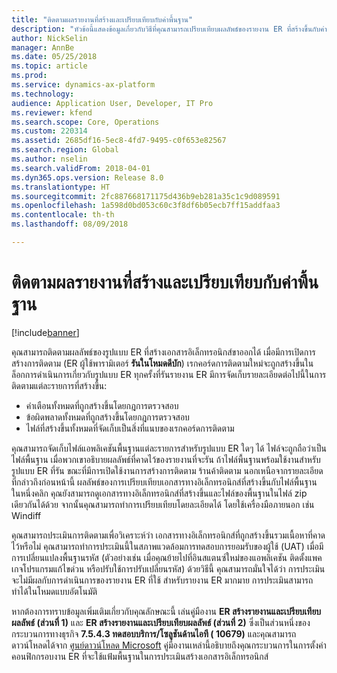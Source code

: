 ```yaml
---
title: "ติดตามผลรายงานที่สร้างและเปรียบเทียบกับค่าพื้นฐาน"
description: "หัวข้อนี้แสดงข้อมูลเกี่ยวกับวิธีที่คุณสามารถเปรียบเทียบผลลัพธ์ของรายงาน ER ที่สร้างขึ้นกับค่ารายงานพื้นฐานได้"
author: NickSelin
manager: AnnBe
ms.date: 05/25/2018
ms.topic: article
ms.prod: 
ms.service: dynamics-ax-platform
ms.technology: 
audience: Application User, Developer, IT Pro
ms.reviewer: kfend
ms.search.scope: Core, Operations
ms.custom: 220314
ms.assetid: 2685df16-5ec8-4fd7-9495-c0f653e82567
ms.search.region: Global
ms.author: nselin
ms.search.validFrom: 2018-04-01
ms.dyn365.ops.version: Release 8.0
ms.translationtype: HT
ms.sourcegitcommit: 2fc887668171175d436b9eb281a35c1c9d089591
ms.openlocfilehash: 1a598d0bd053c60c3f8df6b05ecb7ff15addfaa3
ms.contentlocale: th-th
ms.lasthandoff: 08/09/2018

---
```


# <a name="trace-generated-report-results-and-compare-them-with-baseline-values"></a>ติดตามผลรายงานที่สร้างและเปรียบเทียบกับค่าพื้นฐาน

[!include[banner](../includes/banner.md)]

คุณสามารถติดตามผลลัพธ์ของรูปแบบ ER ที่สร้างเอกสารอิเล็กทรอนิกส์ขาออกได้ เมื่อมีการเปิดการสร้างการติดตาม (ER ผู้ใช้พารามิเตอร์ **รันในโหมดดีบัก**) เรกคอร์ดการติดตามใหม่จะถูกสร้างขึ้นในล็อกการดำเนินการเกี่ยวกับรูปแบบ ER ทุกครั้งที่รันรายงาน ER มีการจัดเก็บรายละเอียดต่อไปนี้ในการติดตามแต่ละรายการที่สร้างขึ้น:

- คำเตือนทั้งหมดที่ถูกสร้างขึ้นโดยกฎการตรวจสอบ
- ข้อผิดพลาดทั้งหมดที่ถูกสร้างขึ้นโดยกฎการตรวจสอบ
- ไฟล์ที่สร้างขึ้นทั้งหมดที่จัดเก็บเป็นสิ่งที่แนบของเรกคอร์ดการติดตาม

คุณสามารถจัดเก็บไฟล์แอพลิเคชันพื้นฐานแต่ละรายการสำหรับรูปแบบ ER ใดๆ ได้ ไฟล์จะถูกถือว่าเป็นไฟล์พื้นฐาน เมื่อพวกเขาอธิบายผลลัพธ์ที่คาดไว้ของรายงานที่จะรัน ถ้าไฟล์พื้นฐานพร้อมใช้งานสำหรับรูปแบบ ER ที่รัน ขณะที่มีการเปิดใช้งานการสร้างการติดตาม ร้านค้าติดตาม นอกเหนือจากรายละเอียดที่กล่าวถึงก่อนหน้านี้ ผลลัพธ์ของการเปรียบเทียบเอกสารทางอิเล็กทรอนิกส์ที่สร้างขึ้นกับไฟล์พื้นฐาน ในหนึ่งคลิก คุณยังสามารถดูเอกสารทางอิเล็กทรอนิกส์ที่สร้างขึ้นและไฟล์ของพื้นฐานในไฟล์ zip เดียวกันได้ด้วย จากนั้นคุณสามารถทำการเปรียบเทียบโดยละเอียดได้ โดยใช้เครื่องมือภายนอก เช่น Windiff

คุณสามารถประเมินการติดตามเพื่อวิเคราะห์ว่า เอกสารทางอิเล็กทรอนิกส์ที่ถูกสร้างขึ้นรวมเนื้อหาที่คาดไว้หรือไม่ คุณสามารถทำการประเมินนี้ในสภาพแวดล้อมการทดสอบการยอมรับของผู้ใช้ (UAT) เมื่อมีการเปลี่ยนแปลงพื้นฐานรหัส (ตัวอย่างเช่น เมื่อคุณย้ายไปที่อินสแตนซ์ใหม่ของแอพลิเคชัน ติดตั้งแพคเกจโปรแกรมแก้ไขด่วน หรือปรับใช้การปรับเปลี่ยนรหัส) ด้วยวิธีนี้ คุณสามารถมั่นใจได้ว่า การประเมินจะไม่มีผลกับการดำเนินการของรายงาน ER ที่ใช้ สำหรับรายงาน ER มากมาย การประเมินสามารถทำได้ในโหมดแบบอัตโนมัติ

หากต้องการทราบข้อมูลเพิ่มเติมเกี่ยวกับคุณลักษณะนี้ เล่นคู่มืองาน **ER สร้างรายงานและเปรียบเทียบผลลัพธ์ (ส่วนที่ 1)** และ **ER สร้างรายงานและเปรียบเทียบผลลัพธ์ (ส่วนที่ 2)** ซึ่งเป็นส่วนหนึ่งของกระบวนการทางธุรกิจ **7.5.4.3 ทดสอบบริการ/โซลูชันด้านไอที ( 10679)** และคุณสามารถดาวน์โหลดได้จาก [ศูนย์ดาวน์โหลด Microsoft](https://go.microsoft.com/fwlink/?linkid=874684) คู่มืองานเหล่านี้อธิบายถึงคุณกระบวนการในการตั้งค่าคอนฟิกกรอบงาน ER ที่จะใช้แฟ้มพื้นฐานในการประเมินสร้างเอกสารอิเล็กทรอนิกส์

